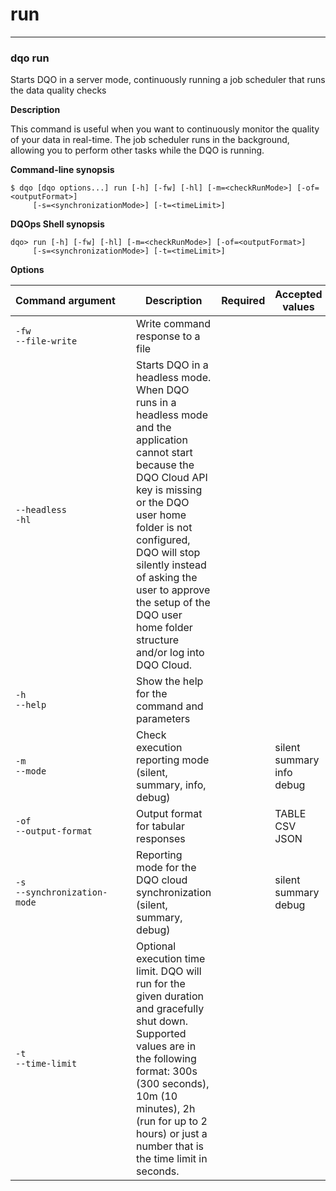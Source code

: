# run

___
### **dqo run**

Starts DQO in a server mode, continuously running a job scheduler that runs the data quality checks

**Description**

This command is useful when you want to continuously monitor the quality of your data in real-time. The job scheduler runs in the background, allowing you to perform other tasks while the DQO is running.


**Command-line synopsis**
```
$ dqo [dqo options...] run [-h] [-fw] [-hl] [-m=<checkRunMode>] [-of=<outputFormat>]
     [-s=<synchronizationMode>] [-t=<timeLimit>]

```
**DQOps Shell synopsis**
```
dqo> run [-h] [-fw] [-hl] [-m=<checkRunMode>] [-of=<outputFormat>]
     [-s=<synchronizationMode>] [-t=<timeLimit>]

```

**Options**  
  
| Command&nbsp;argument&nbsp;&nbsp;&nbsp;&nbsp; | Description | Required | Accepted values |
|-----------------------------------------------|-------------|:-----------------:|-----------------|
|`-fw`<br/>`--file-write`<br/>|Write command response to a file| ||
|`--headless`<br/>`-hl`<br/>|Starts DQO in a headless mode. When DQO runs in a headless mode and the application cannot start because the DQO Cloud API key is missing or the DQO user home folder is not configured, DQO will stop silently instead of asking the user to approve the setup of the DQO user home folder structure and/or log into DQO Cloud.| ||
|`-h`<br/>`--help`<br/>|Show the help for the command and parameters| ||
|`-m`<br/>`--mode`<br/>|Check execution reporting mode (silent, summary, info, debug)| |silent<br/>summary<br/>info<br/>debug<br/>|
|`-of`<br/>`--output-format`<br/>|Output format for tabular responses| |TABLE<br/>CSV<br/>JSON<br/>|
|`-s`<br/>`--synchronization-mode`<br/>|Reporting mode for the DQO cloud synchronization (silent, summary, debug)| |silent<br/>summary<br/>debug<br/>|
|`-t`<br/>`--time-limit`<br/>|Optional execution time limit. DQO will run for the given duration and gracefully shut down. Supported values are in the following format: 300s (300 seconds), 10m (10 minutes), 2h (run for up to 2 hours) or just a number that is the time limit in seconds.| ||



